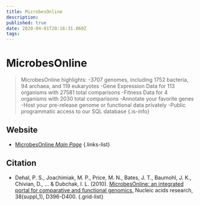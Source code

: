 ```yaml
---
title: MicrobesOnline
description: 
published: true
date: 2020-04-01T20:16:31.860Z
tags: 
---
```


# MicrobesOnline

> MicrobesOnline highlights:
-3707 genomes, including 1752 bacteria, 94 archaea, and 119 eukaryotes
-Gene Expression Data for 113 organisms with 27581 total comparisons
-Fitness Data for 4 organisms with 2030 total comparisons
-Annotate your favorite genes
-Host your pre-release genome or functional data privately
-Public programmatic access to our SQL database
{.is-info}

## Website

- [MicrobesOnline *Main Page*](http://microbesonline.org/)
{.links-list}

## Citation

- Dehal, P. S., Joachimiak, M. P., Price, M. N., Bates, J. T., Baumohl, J. K., Chivian, D., ... & Dubchak, I. L. (2010). [MicrobesOnline: an integrated portal for comparative and functional genomics.](https://academic.oup.com/nar/article/38/suppl_1/D396/3112269) Nucleic acids research, 38(suppl_1), D396-D400.
{.grid-list}